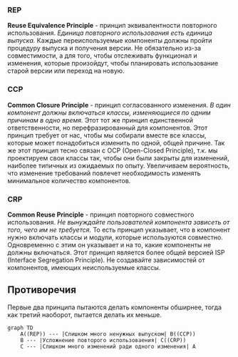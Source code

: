 ### REP
**Reuse Equivalence Principle** - принцип эквивалентности повторного использования.
*Единица повторного использования есть единица выпуска.*
Каждые переиспользуемые компоненты должны пройти процедуру выпуска и получения версии.
Не обязательно из-за совместимости, а для того, чтобы отслеживать функционал и изменения, которые произойдут, чтобы планировать использование старой версии или переход на новую.
### CCP
**Common Closure Principle** - принцип согласованного изменения.
*В один компонент должны включаться классы, изменяющиеся по одним причинам в одно время.*
Этот тот же принцип единственной ответственности, но перефразированный для компонентов.
Этот принцип требует от нас, чтобы мы собирали вместе все классы, которые может понадобиться изменить по одной, общей причине.
Так же этот принцип тесно связан с OCP (Open-Closed Principle), т.к. мы проектируем свои классы так, чтобы они были закрыты для изменений, наиболее типичных из ожидаемых по опыту.
Увеличиваем вероятность, что изменение требований повлечет необходимость изменять минимальное количество компонентов.
### CRP
**Common Reuse Principle** - принцип повторного совместного использования.
*Не вынуждайте пользователей компонента зависеть от того, чего им не требуется.*
То есть принцип указывает, что в компонент нужно включать классы и модули, которые используются совместно. Одновременно с этим он указывает и на то, какие компоненты не должны включаться.
Этот принцип является более общей версией ISP (Interface Segregation Principle).
Не создавайте зависимостей от компонентов, имеющих неиспользуемые классы.
## Противоречия
Первые два принципа пытаются делать компоненты обширнее, тогда как третий наоборот, пытается делать их меньше.
```mermaid
graph TD
    A((REP)) --- |Слишком много ненужных выпуском| B((CCP))
    B --- |Усложнение повторого использоваения| C((CRP))
    C --- |Слишком много изменений ради одного изменения| A

```
